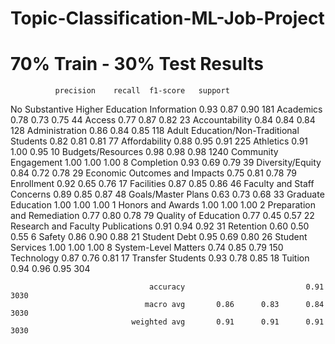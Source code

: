 # Topic-Classification-ML-Job-Project
# 70% Train - 30% Test Results

              precision    recall  f1-score   support

No Substantive Higher Education Information       0.93      0.87      0.90       181
                                  Academics       0.78      0.73      0.75        44
                                     Access       0.77      0.87      0.82        23
                             Accountability       0.84      0.84      0.84       128
                             Administration       0.86      0.84      0.85       118
   Adult Education/Non-Traditional Students       0.82      0.81      0.81        77
                              Affordability       0.88      0.95      0.91       225
                                  Athletics       0.91      1.00      0.95        10
                          Budgets/Resources       0.98      0.98      0.98      1240
                       Community Engagement       1.00      1.00      1.00         8
                                 Completion       0.93      0.69      0.79        39
                           Diversity/Equity       0.84      0.72      0.78        29
              Economic Outcomes and Impacts       0.75      0.81      0.78        79
                                 Enrollment       0.92      0.65      0.76        17
                                 Facilities       0.87      0.85      0.86        46
                 Faculty and Staff Concerns       0.89      0.85      0.87        48
                         Goals/Master Plans       0.63      0.73      0.68        33
                         Graduate Education       1.00      1.00      1.00         1
                          Honors and Awards       1.00      1.00      1.00         2
                Preparation and Remediation       0.77      0.80      0.78        79
                       Quality of Education       0.77      0.45      0.57        22
          Research and Faculty Publications       0.91      0.94      0.92        31
                                  Retention       0.60      0.50      0.55         6
                                     Safety       0.86      0.90      0.88        21
                               Student Debt       0.95      0.69      0.80        26
                           Student Services       1.00      1.00      1.00         8
                       System-Level Matters       0.74      0.85      0.79       150
                                 Technology       0.87      0.76      0.81        17
                          Transfer Students       0.93      0.78      0.85        18
                                    Tuition       0.94      0.96      0.95       304

                                   accuracy                           0.91      3030
                                  macro avg       0.86      0.83      0.84      3030
                               weighted avg       0.91      0.91      0.91      3030
